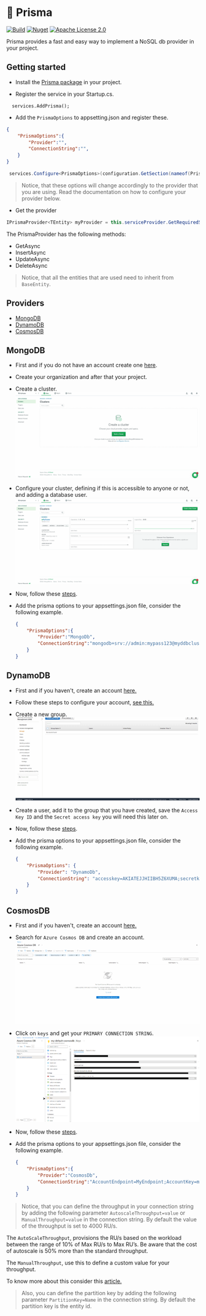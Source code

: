 # :small_red_triangle: Prisma
[![Build](https://github.com/p-brito/prisma/workflows/build%20and%20test/badge.svg)](https://github.com/p-brito/prisma/actions/workflows/build.yml?query=workflow%3A%22build+-+and+-+test%22)
[![Nuget](https://img.shields.io/nuget/v/Prisma)](https://www.nuget.org/packages/prisma/)
[![Apache License 2.0](https://img.shields.io/badge/License-MIT-blue.svg)](https://github.com/p-brito/Prisma/blob/main/license)

Prisma provides a fast and easy way to implement a NoSQL db provider in your project.

## Getting started

- Install the [Prisma package](https://www.nuget.org/packages/Prisma/) in your project.

- Register the service in your Startup.cs.

```cshsarp
  services.AddPrisma();
```

- Add the `PrismaOptions` to appsetting.json and register these.

```json
{
    "PrismaOptions":{
        "Provider":"",
        "ConnectionString":"",
    }
}
```
```csharp
 services.Configure<PrismaOptions>(configuration.GetSection(nameof(PrismaOptions)));
```

> Notice, that these options will change accordingly to the provider that you are using. Read the documentation on how to configure your provider below.

- Get the provider

```csharp
IPrismaProvider<TEntity> myProvider = this.serviceProvider.GetRequiredService<IPrismaProvider<TEntity>>();
```

The PrismaProvider has the following methods:
- GetAsync
- InsertAsync
- UpdateAsync
- DeleteAsync

> Notice, that all the entities that are used need to inherit from `BaseEntity`.

## Providers
* [MongoDB](#MongoDB)
* [DynamoDB](#DynamoDB)
* [CosmosDB](#CosmosDB)


## MongoDB

- First and if you do not have an account create one [here](https://www.mongodb.com/cloud/atlas/signup).

- Create your organization and after that your project.

- Create a cluster.
![Create a cluster](assets/mongodb_createCluster.gif)

- Configure your cluster, defining if this is accessible to anyone or not, and adding a database user.
![Configure a cluster](assets/mongodb_configureCluster.gif)

- Now, follow these [steps](#Getting-started).

- Add the prisma options to your appsettings.json file, consider the following example.
    ```json
    {
        "PrismaOptions":{
            "Provider":"MongoDb",
            "ConnectionString":"mongodb+srv://admin:mypass123@myddbcluster.c900q.mongodb.net/MyDatabaseName?retryWrites=true&w=majority"
        }
    }
    ```

## DynamoDB

- First and if you haven't, create an account [here.](https://aws.amazon.com/free)

- Follow these steps to configure your account, [see this.](https://docs.aws.amazon.com/amazondynamodb/latest/developerguide/SettingUp.DynamoWebService.html#SettingUp.DynamoWebService.GetCredentials)

- Create a new group.
![Create a group](assets/aws_create_group.gif)

- Create a user, add it to the group that you have created, save the `Access Key ID` and the `Secret access key` you will need this later on.

- Now, follow these [steps](#Getting-started).

- Add the prisma options to your appsettings.json file, consider the following example.
    ```json
    {
        "PrismaOptions": {
            "Provider": "DynamoDb",
            "ConnectionString": "accesskey=AKIATEJJHIIBH5Z6XUMA;secretkey=9VB7jBKQvdyNrVX5d2t+cD4UTwnW4Nc2f98vigHa;region=eu-west-1"
        }
    }
    ```
## CosmosDB

- First and if you haven't, create an account [here.](https://azure.microsoft.com/en-us/)

- Search for `Azure Cosmos DB` and create an account.
![Create a cosmosdb account](assets/create_cosmosdb.gif)

- Click on `keys` and get your `PRIMARY CONNECTION STRING`.
![Get primary connection string](assets/cosmosdb_get_keys.png)

- Now, follow these [steps](#Getting-started).

- Add the prisma options to your appsettings.json file, consider the following example.

    ```json
    {
        "PrismaOptions":{
            "Provider":"CosmosDb",
            "ConnectionString":"AccountEndpoint=MyEndpoint;AccountKey=myAccountKey;DatabaseKey=myDatabaseKey;"
        }
    }
    ```
> Notice, that you can define the throughput in your connection string by adding the following parameter `AutoscaleThroughput=value` or `ManualThroughput=value` in the connection string. By default the value of the throughput is set to 4000 RU/s.

The `AutoScaleThroughput`, provisions the RU/s based on the workload between the range of 10% of Max RU/s to Max RU’s. Be aware that the cost of autoscale is 50% more than the standard throughput.

The `ManualThroughput`, use this to define a custom value for your throughput.

To know more about this consider this [article.](https://medium.com/@ravisonga/understanding-azure-cosmos-db-autoscale-30935aa35477)

> Also, you can define the partition key by adding the following parameter `PartitionKey=Name` in the connection string. By default the partition key is the entity id.
